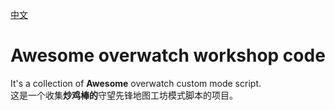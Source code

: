 [中文](README_zh.md)

# Awesome overwatch workshop code
It's a collection of **Awesome** overwatch custom mode script.  
这是一个收集**炒鸡棒的**守望先锋地图工坊模式脚本的项目。


